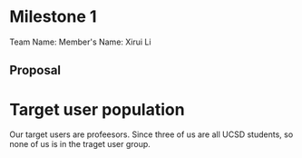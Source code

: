 # Milestone 1
Team Name: 
Member's Name: Xirui Li

## Proposal 
# Target user population
  Our target users are profeesors. Since three of us are all UCSD students, so none of us is in the traget user group. 
